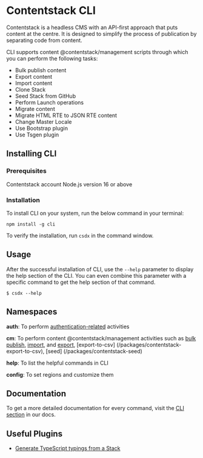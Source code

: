 # Contentstack CLI

Contentstack is a headless CMS with an API-first approach that puts content at the centre. It is designed to simplify the process of publication by separating code from content.

CLI supports content @contentstack/management scripts through which you can perform the following tasks:

- Bulk publish content
- Export content
- Import content
- Clone Stack
- Seed Stack from GitHub
- Perform Launch operations
- Migrate content
- Migrate HTML RTE to JSON RTE content
- Change Master Locale
- Use Bootstrap plugin
- Use Tsgen plugin

## Installing CLI

### Prerequisites

Contentstack account
Node.js version 16 or above

### Installation

To install CLI on your system, run the below command in your terminal:

```
npm install -g cli
```

To verify the installation, run `csdx` in the command window.

## Usage

After the successful installation of CLI, use the `--help` parameter to display the help section of the CLI. You can even combine this parameter with a specific command to get the help section of that command.

```shell
$ csdx --help
```

## Namespaces

**auth**: To perform [authentication-related](/packages/contentstack-auth) activities

**cm**: To perform content @contentstack/management activities such as [bulk publish](/packages/contentstack-bulk-publish), [import](/packages/contentstack-import), and [export](/packages/contentstack-export), [export-to-csv] (/packages/contentstack-export-to-csv), [seed] (/packages/contentstack-seed)

**help**: To list the helpful commands in CLI

**config**: To set regions and customize them

## Documentation

To get a more detailed documentation for every command, visit the [CLI section](https://www.contentstack.com/docs/developers/cli) in our docs.

## Useful Plugins

- [Generate TypeScript typings from a Stack](https://github.com/Contentstack-Solutions/contentstack-cli-tsgen)
